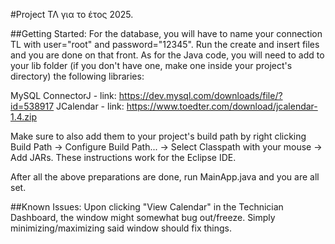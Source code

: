 #Project ΤΛ για το έτος 2025.

##Getting Started:
For the database, you will have to name your connection TL with user="root" and password="12345". Run the create and insert files and you are done on that front. As for the Java code, you will need to add to your lib folder (if you don't have one, make one inside your project's directory) the following libraries:

MySQL ConnectorJ - link: https://dev.mysql.com/downloads/file/?id=538917
JCalendar - link: https://www.toedter.com/download/jcalendar-1.4.zip

Make sure to also add them to your project's build path by right clicking Build Path -> Configure Build Path... -> Select Classpath with your mouse -> Add JARs. These instructions work for the Eclipse IDE. 

After all the above preparations are done, run MainApp.java and you are all set.


##Known Issues:
Upon clicking "View Calendar" in the Technician Dashboard, the window might somewhat bug out/freeze. Simply minimizing/maximizing said window should fix things.
